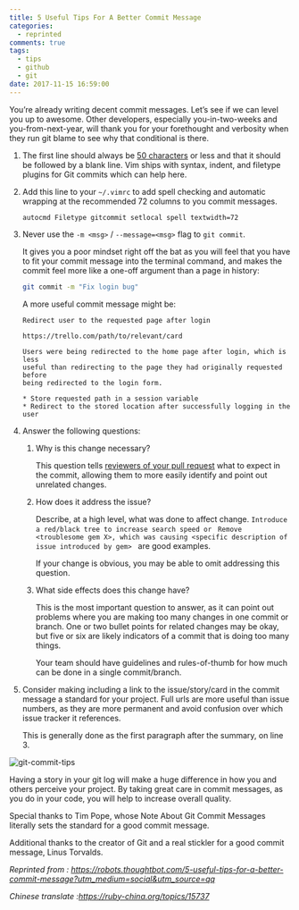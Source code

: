 ```yaml
---
title: 5 Useful Tips For A Better Commit Message
categories:
  - reprinted
comments: true
tags:
  - tips
  - github
  - git
date: 2017-11-15 16:59:00
---
```


You’re already writing decent commit messages. Let’s see if we can level you up to awesome. Other developers, especially you-in-two-weeks and you-from-next-year, will thank you for your forethought and verbosity when they run git blame to see why that conditional is there.

<!-- more -->

1. The first line should always be <u>50 characters</u> or less and that it should be followed by a blank line. Vim ships with syntax, indent, and filetype plugins for Git commits which can help here.

1. Add this line to your `~/.vimrc` to add spell checking and automatic wrapping at the recommended 72 columns to you commit messages.

   ```vim
   autocmd Filetype gitcommit setlocal spell textwidth=72
   ```

1. Never use the `-m <msg>` / `--message=<msg>` flag to `git commit`.

   It gives you a poor mindset right off the bat as you will feel that you have to fit your commit message into the terminal command, and makes the commit feel more like a one-off argument than a page in history:

   ```bash
   git commit -m "Fix login bug"
   ```

   A more useful commit message might be:

   ```vim
   Redirect user to the requested page after login

   https://trello.com/path/to/relevant/card

   Users were being redirected to the home page after login, which is less
   useful than redirecting to the page they had originally requested before
   being redirected to the login form.

   * Store requested path in a session variable
   * Redirect to the stored location after successfully logging in the user
   ```

1. Answer the following questions:

   1. Why is this change necessary?

      This question tells <u>reviewers of your pull request</u> what to expect in the commit, allowing them to more easily identify and point out unrelated changes.

   1. How does it address the issue?

      Describe, at a high level, what was done to affect change.
      `Introduce a red/black tree to increase search speed or `
      `Remove <troublesome gem X>, which was causing <specific description of issue introduced by gem> `
      are good examples.

      If your change is obvious, you may be able to omit addressing this question.

   1. What side effects does this change have?

      This is the most important question to answer, as it can point out problems where you are making too many changes in one commit or branch. One or two bullet points for related changes may be okay, but five or six are likely indicators of a commit that is doing too many things.

      Your team should have guidelines and rules-of-thumb for how much can be done in a single commit/branch.

1. Consider making including a link to the issue/story/card in the commit message a standard for your project. Full urls are more useful than issue numbers, as they are more permanent and avoid confusion over which issue tracker it references.

   This is generally done as the first paragraph after the summary, on line 3.

![git-commit-tips](../img/6c9c0fc1f7a32c23e57b689a5bf1aca8.png)

Having a story in your git log will make a huge difference in how you and others perceive your project. By taking great care in commit messages, as you do in your code, you will help to increase overall quality.

Special thanks to Tim Pope, whose Note About Git Commit Messages literally sets the standard for a good commit message.

Additional thanks to the creator of Git and a real stickler for a good commit message, Linus Torvalds.

_Reprinted from : https://robots.thoughtbot.com/5-useful-tips-for-a-better-commit-message?utm_medium=social&utm_source=qq_

_Chinese translate :https://ruby-china.org/topics/15737_
